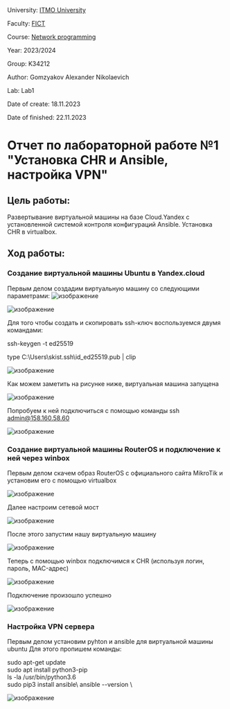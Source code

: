 University: [ITMO University](https://itmo.ru/ru/)

Faculty: [FICT](https://fict.itmo.ru)

Course: [Network programming](https://github.com/itmo-ict-faculty/network-programming)

Year: 2023/2024

Group: K34212

Author: Gomzyakov Alexander Nikolaevich

Lab: Lab1

Date of create: 18.11.2023

Date of finished: 22.11.2023

# Отчет по лабораторной работе №1 "Установка CHR и Ansible, настройка VPN" #

## Цель работы: ##
Развертывание виртуальной машины на базе Cloud.Yandex c установленной системой контроля конфигураций Ansible. Установка CHR в virtualbox.

## Ход работы: ##

### Создание виртуальной машины Ubuntu в Yandex.cloud ###
Первым делом создадим виртуальную машину со следующими параметрами:
![изображение](https://github.com/fiji6479/2023_2024-network_programming-k34212-gomzyakov_a_n/assets/71012423/c69f88e4-e54e-4ee9-abfd-949d8b6533f7)

![изображение](https://github.com/fiji6479/2023_2024-network_programming-k34212-gomzyakov_a_n/assets/71012423/afeae0d4-ad06-444f-886a-71449c86b2ea)

Для того чтобы создать и скопировать ssh-ключ воспользуемся двумя командами:


ssh-keygen -t ed25519 


type C:\Users\skist\.ssh\id_ed25519.pub | clip

![изображение](https://github.com/fiji6479/2023_2024-network_programming-k34212-gomzyakov_a_n/assets/71012423/9c24f515-bf49-42ec-aa78-beeaca2e72a9)

Как можем заметить на рисунке ниже, виртуальная машина запущена

![изображение](https://github.com/fiji6479/2023_2024-network_programming-k34212-gomzyakov_a_n/assets/71012423/6f3cacdf-5dbd-48cd-bb92-07884fd71a01)


Попробуем к ней подключиться с помощью команды ssh admin@158.160.58.60

![изображение](https://github.com/fiji6479/2023_2024-network_programming-k34212-gomzyakov_a_n/assets/71012423/cc6a61e7-80f8-4552-8564-2db148846d40)

### Создание виртуальной машины RouterOS и подключение к ней через winbox ###
Первым делом скачем образ RouterOS с официального сайта MikroTik и установим его с помощью virtualbox

![изображение](https://github.com/fiji6479/2023_2024-network_programming-k34212-gomzyakov_a_n/assets/71012423/42ab814c-cf6d-4a2f-a3db-4a8b96d066fd)

Далее настроим сетевой мост

![изображение](https://github.com/fiji6479/2023_2024-network_programming-k34212-gomzyakov_a_n/assets/71012423/9cada01c-2e45-401e-82de-e54f4ce7435c)

После этого запустим нашу виртуальную машину 

![изображение](https://github.com/fiji6479/2023_2024-network_programming-k34212-gomzyakov_a_n/assets/71012423/29824f76-b969-4331-a64e-1cd9fcd65130)

Теперь с помощью winbox подключимся к CHR (используя логин, пароль, MAC-адрес)

![изображение](https://github.com/fiji6479/2023_2024-network_programming-k34212-gomzyakov_a_n/assets/71012423/0fa80880-d35c-4554-8c91-d831b3370b54)

Подключение произошло успешно 

![изображение](https://github.com/fiji6479/2023_2024-network_programming-k34212-gomzyakov_a_n/assets/71012423/407182e5-1d46-40c4-b10c-72387cf5dcda)

### Настройка VPN сервера ###

Первым делом установим pyhton и ansible для виртуальной машины ubuntu
Для этого пропишем команды:

sudo apt-get update \
sudo apt install python3-pip \
ls -la /usr/bin/python3.6 \
sudo pip3 install ansible\ 
ansible --version \

![изображение](https://github.com/fiji6479/2023_2024-network_programming-k34212-gomzyakov_a_n/assets/71012423/2fd04302-0392-4330-8a90-d418772cd598)

